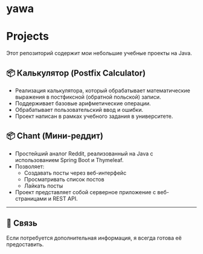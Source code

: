 # yawa
# Projects

Этот репозиторий содержит мои небольшие учебные проекты на Java.

## 📦 Калькулятор (Postfix Calculator)

- Реализация калькулятора, который обрабатывает математические выражения в постфиксной (обратной польской) записи.
- Поддерживает базовые арифметические операции.
- Обрабатывает пользовательский ввод и ошибки.
- Проект написан в рамках учебного задания в университете.

## 📦 Chant (Мини-реддит)

- Простейший аналог Reddit, реализованный на Java с использованием Spring Boot и Thymeleaf.
- Позволяет:
  - Создавать посты через веб-интерфейс
  - Просматривать список постов
  - Лайкать посты
- Проект представляет собой серверное приложение с веб-страницами и REST API.

---

## 📩 Связь

Если потребуется дополнительная информация, я всегда готова её предоставить.
